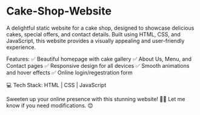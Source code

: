 # Cake-Shop-Website
A delightful static website for a cake shop, designed to showcase delicious cakes, special offers, and contact details. 
Built using HTML, CSS, and JavaScript, this website provides a visually appealing and user-friendly experience.

Features:
✅ Beautiful homepage with cake gallery
✅ About Us, Menu, and Contact pages
✅ Responsive design for all devices
✅ Smooth animations and hover effects
✅ Online login/regestration form

💻 Tech Stack: HTML | CSS | JavaScript

Sweeten up your online presence with this stunning website! 🍪🎉 Let me know if you need modifications. 😊
